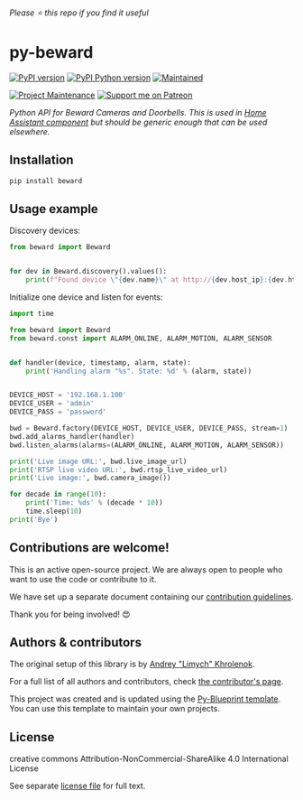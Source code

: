 *Please :star: this repo if you find it useful*

# py-beward

[![PyPI version][pypi-shield]][pypi]
[![PyPI Python version][pypi-pyversion]][pypi]
[![Maintained][Maintained]](#)

[![Project Maintenance][maintenance-shield]][user_profile]
[![Support me on Patreon][patreon-shield]][patreon]

_Python API for Beward Cameras and Doorbells. This is used in [Home Assistant component](https://github.com/Limych/ha-beward/) but should be generic enough that can be used elsewhere._

## Installation

```bash
pip install beward
```

## Usage example

Discovery devices:
```python
from beward import Beward


for dev in Beward.discovery().values():
    print(f"Found device \"{dev.name}\" at http://{dev.host_ip}:{dev.http_port}")
```

Initialize one device and listen for events:
```python
import time

from beward import Beward
from beward.const import ALARM_ONLINE, ALARM_MOTION, ALARM_SENSOR


def handler(device, timestamp, alarm, state):
    print('Handling alarm "%s". State: %d' % (alarm, state))


DEVICE_HOST = '192.168.1.100'
DEVICE_USER = 'admin'
DEVICE_PASS = 'password'

bwd = Beward.factory(DEVICE_HOST, DEVICE_USER, DEVICE_PASS, stream=1)
bwd.add_alarms_handler(handler)
bwd.listen_alarms(alarms=(ALARM_ONLINE, ALARM_MOTION, ALARM_SENSOR))

print('Live image URL:', bwd.live_image_url)
print('RTSP live video URL:', bwd.rtsp_live_video_url)
print('Live image:', bwd.camera_image())

for decade in range(10):
    print('Time: %ds' % (decade * 10))
    time.sleep(10)
print('Bye')
```

## Contributions are welcome!

This is an active open-source project. We are always open to people who want to
use the code or contribute to it.

We have set up a separate document containing our [contribution guidelines](CONTRIBUTING.md).

Thank you for being involved! :heart_eyes:

## Authors & contributors

The original setup of this library is by [Andrey "Limych" Khrolenok](https://github.com/Limych).

For a full list of all authors and contributors, check [the contributor's page][contributors].

This project was created and is updated using the [Py-Blueprint template](https://github.com/Limych/py-blueprint). You can use this template to maintain your own projects.

## License

creative commons Attribution-NonCommercial-ShareAlike 4.0 International License

See separate [license file](LICENSE.md) for full text.

[contributors]: https://github.com/Limych/py-beward/graphs/contributors
[license]: https://github.com/Limych/ha-beward/blob/main/LICENSE.md
[license-shield]: https://img.shields.io/badge/license-Creative_Commons_BY--NC--SA_License-lightgray.svg?style=popout
[maintained]: https://img.shields.io/maintenance/yes/2025.svg?style=popout
[maintenance-shield]: https://img.shields.io/badge/maintainer-Andrey%20Khrolenok%20%40Limych-blue.svg?style=popout
[user_profile]: https://github.com/Limych
[pypi]: https://pypi.org/project/beward/
[pypi-pyversion]: https://img.shields.io/pypi/pyversions/beward.svg?style=popout
[pypi-shield]: https://img.shields.io/pypi/v/beward.svg?style=popout
[patreon-shield]: https://img.shields.io/endpoint.svg?url=https%3A%2F%2Fshieldsio-patreon.vercel.app%2Fapi%3Fusername%3DLimych%26type%3Dpatrons&style=popout
[patreon]: https://www.patreon.com/join/limych
